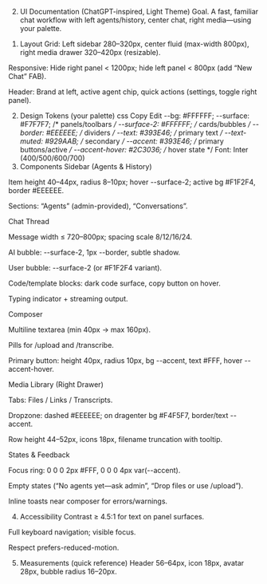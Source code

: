 2) UI Documentation (ChatGPT-inspired, Light Theme)
Goal. A fast, familiar chat workflow with left agents/history, center chat, right media—using your palette.

1. Layout
Grid: Left sidebar 280–320px, center fluid (max-width 800px), right media drawer 320–420px (resizable).

Responsive: Hide right panel < 1200px; hide left panel < 800px (add “New Chat” FAB).

Header: Brand at left, active agent chip, quick actions (settings, toggle right panel).

2. Design Tokens (your palette)
css
Copy
Edit
--bg: #FFFFFF;
--surface: #F7F7F7;      /* panels/toolbars */
--surface-2: #FFFFFF;    /* cards/bubbles */
--border: #EEEEEE;       /* dividers */
--text: #393E46;         /* primary text */
--text-muted: #929AAB;   /* secondary */
--accent: #393E46;       /* primary buttons/active */
--accent-hover: #2C3036; /* hover state */
Font: Inter (400/500/600/700)
3. Components
Sidebar (Agents & History)

Item height 40–44px, radius 8–10px; hover --surface-2; active bg #F1F2F4, border #EEEEEE.

Sections: “Agents” (admin-provided), “Conversations”.

Chat Thread

Message width ≤ 720–800px; spacing scale 8/12/16/24.

AI bubble: --surface-2, 1px --border, subtle shadow.

User bubble: --surface-2 (or #F1F2F4 variant).

Code/template blocks: dark code surface, copy button on hover.

Typing indicator + streaming output.

Composer

Multiline textarea (min 40px → max 160px).

Pills for /upload and /transcribe.

Primary button: height 40px, radius 10px, bg --accent, text #FFF, hover --accent-hover.

Media Library (Right Drawer)

Tabs: Files / Links / Transcripts.

Dropzone: dashed #EEEEEE; on dragenter bg #F4F5F7, border/text --accent.

Row height 44–52px, icons 18px, filename truncation with tooltip.

States & Feedback

Focus ring: 0 0 0 2px #FFF, 0 0 0 4px var(--accent).

Empty states (“No agents yet—ask admin”, “Drop files or use /upload”).

Inline toasts near composer for errors/warnings.

4. Accessibility
Contrast ≥ 4.5:1 for text on panel surfaces.

Full keyboard navigation; visible focus.

Respect prefers-reduced-motion.

5. Measurements (quick reference)
Header 56–64px, icon 18px, avatar 28px, bubble radius 16–20px.

